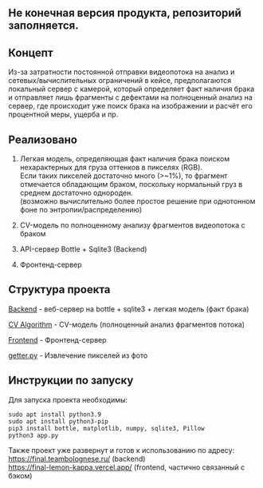 ## Не конечная версия продукта, репозиторий заполняется.

## Концепт

Из-за затратности постоянной отправки видеопотока на анализ и сетевых/вычислительных ограничений в кейсе, предполагаются локальный сервер с камерой, который определяет факт наличия брака и отправляет лишь фрагменты с дефектами на полноценный анализ на сервер, где происходит уже поиск брака на изображении и расчёт его процентной меры, ущерба и пр. 

## Реализовано

1) Легкая модель, определяющая факт наличия брака поиском нехарактерных для груза оттенков в пикселях (RGB). <br>Если таких пикселей достаточно много (>~1%), то фрагмент отмечается обладающим браком, поскольку нормальный груз в среднем достаточно однороден. <br>
(возможно вычислительно более простое решение при однотонном фоне по энтропии/распределению)

2) CV-модель по полноценному анализу фрагментов видеопотока с браком

3) API-сервер Bottle + Sqlite3 (Backend)

4) Фронтенд-сервер

## Структура проекта

[Backend](app.py) - веб-сервер на bottle + sqlite3 + легкая модель (факт брака)

[CV Algorithm](CV_model/) - CV-модель (полноценный анализ фрагментов потока)

[Frontend](https://github.com/TeamBolognese/Name-LeadersOfDigital-Final/tree/front) - Фронтенд-сервер

[getter.py](getter.py) - Извлечение пикселей из фото

## Инструкции по запуску

Для запуска проекта необходимы:
```
sudo apt install python3.9
sudo apt install python3-pip
pip3 install bottle, matplotlib, numpy, sqlite3, Pillow
python3 app.py
```

Также проект уже развернут и готов к использованию по адресу: <br> https://final.teambolognese.ru/ (backend) <br> https://final-lemon-kappa.vercel.app/ (frontend, частично связанный с бэком)
